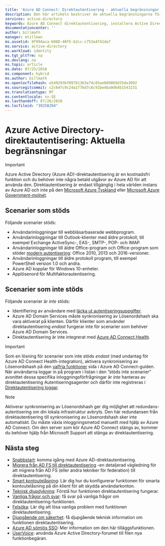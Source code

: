 ```yaml
---
title: 'Azure AD Connect: Direktautentisering - aktuella begränsningar | Microsoft Docs'
description: Den här artikeln beskriver de aktuella begränsningarna för Azure Active Directory (Azure AD)-direktautentisering
services: active-directory
keywords: Azure AD Connect direktautentisering, installera Active Directory, nödvändiga komponenter för Azure AD, SSO, enkel inloggning
documentationcenter: ''
author: billmath
manager: mtillman
ms.assetid: 9f994aca-6088-40f5-b2cc-c753a4f41da7
ms.service: active-directory
ms.workload: identity
ms.tgt_pltfrm: na
ms.devlang: na
ms.topic: article
ms.date: 07/25/2018
ms.component: hybrid
ms.author: billmath
ms.openlocfilehash: e549293bf09781363e74c85ae689869d35de3092
ms.sourcegitcommit: c2c64fc9c24a1f7bd7c6c91be4ba9d64b1543231
ms.translationtype: MT
ms.contentlocale: sv-SE
ms.lasthandoff: 07/26/2018
ms.locfileid: "39258294"
---
```

# <a name="azure-active-directory-pass-through-authentication-current-limitations"></a>Azure Active Directory-direktautentisering: Aktuella begränsningar

>[!IMPORTANT]
>Azure Active Directory (Azure AD)-direktautentisering är en kostnadsfri funktion och du behöver inte några betald utgåvor av Azure AD för att använda den. Direktautentisering är endast tillgänglig i hela världen instans av Azure AD och inte på den [Microsoft Azure Tyskland](http://www.microsoft.de/cloud-deutschland) eller [Microsoft Azure Government-molnet](https://azure.microsoft.com/features/gov/).

## <a name="supported-scenarios"></a>Scenarier som stöds

Följande scenarier stöds:

- Användarinloggningar till webbläsarbaserade webbprogram.
- Användarinloggningar till Outlook-klienter med äldre protokoll, till exempel Exchange ActiveSync-, EAS-, SMTP-, POP- och IMAP.
- Användarinloggningar till äldre Office-program och Office-program som stöder [modern autentisering](https://aka.ms/modernauthga): Office 2010, 2013 och 2016-versioner.
- Användarinloggningar till äldre protokoll program, till exempel PowerShell version 1.0 och andra.
- Azure AD kopplar för Windows 10-enheter.
- Applösenord för Multifaktorautentisering.

## <a name="unsupported-scenarios"></a>Scenarier som inte stöds

Följande scenarier är _inte_ stöds:

- Identifiering av användare med [läcka ut autentiseringsuppgifter](../active-directory-reporting-risk-events.md#leaked-credentials).
- Azure AD Domain Services måste synkronisering av Lösenordshash ska vara aktiverat på klienten. Därför klienter som använder direktautentisering _endast_ fungerar inte för scenarier som behöver Azure AD Domain Services.
- Direktautentisering är inte integrerat med [Azure AD Connect Health](../connect-health/active-directory-aadconnect-health.md).

>[!IMPORTANT]
>Som en lösning för scenarier som inte stöds _endast_ (med undantag för Azure AD Connect Health-integration), aktivera synkronisering av Lösenordshash på den [valfria funktioner](active-directory-aadconnect-get-started-custom.md#optional-features) sida i Azure AD Connect-guiden. När användarna loggar in på program i listan i den ”stöds inte scenarier” avsnittet dessa specifika inloggningsförfrågningar är _inte_ hanteras av direktautentisering Autentiseringsagenter och därför inte registreras i [ Direktautentisering loggar](active-directory-aadconnect-troubleshoot-pass-through-authentication.md#collecting-pass-through-authentication-agent-logs).

>[!NOTE]
Aktiverar synkronisering av Lösenordshash ger dig möjlighet att redundans-autentisering om din lokala infrastruktur avbryts. Den här redundansen från direktautentisering till synkronisering av Lösenordshash sker inte automatiskt. Du måste växla inloggningsmetod manuellt med hjälp av Azure AD Connect. Om den server som kör Azure AD Connect stängs av, kommer du behöver hjälp från Microsoft Support att stänga av direktautentisering.

## <a name="next-steps"></a>Nästa steg
- [Snabbstart](active-directory-aadconnect-pass-through-authentication-quick-start.md): komma igång med Azure AD-direktautentisering.
- [Migrera från AD FS till direktautentisering](https://github.com/Identity-Deployment-Guides/Identity-Deployment-Guides/blob/master/Authentication/Migrating%20from%20Federated%20Authentication%20to%20Pass-through%20Authentication.docx) -en detaljerad vägledning för att migrera från AD FS (eller andra tekniker för federation) till direktautentisering.
- [Smart kontoutelåsning](../authentication/howto-password-smart-lockout.md): Lär dig hur du konfigurerar funktionen för smarta kontoutelåsning på din klient för att skydda användarkonton.
- [Teknisk djupdykning](active-directory-aadconnect-pass-through-authentication-how-it-works.md): Förstå hur funktionen direktautentisering fungerar.
- [Vanliga frågor och svar](active-directory-aadconnect-pass-through-authentication-faq.md): få svar på vanliga frågor om direktautentisering-funktionen.
- [Felsöka](active-directory-aadconnect-troubleshoot-pass-through-authentication.md): Lär dig att lösa vanliga problem med funktionen direktautentisering.
- [Djupgående om säkerhet](active-directory-aadconnect-pass-through-authentication-security-deep-dive.md): få djupgående teknisk information om funktionen direktautentisering.
- [Azure AD sömlös SSO](active-directory-aadconnect-sso.md): Mer information om den här tilläggsfunktionen.
- [UserVoice](https://feedback.azure.com/forums/169401-azure-active-directory/category/160611-directory-synchronization-aad-connect): använda Azure Active Directory-forumet till filen nya funktionbegäran.

